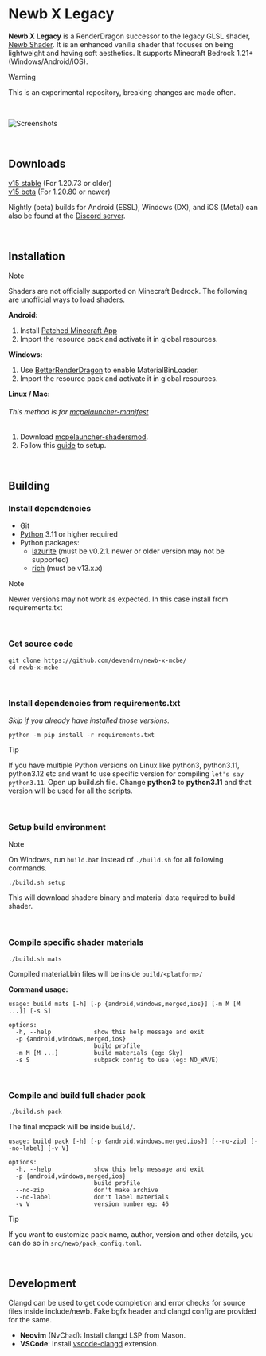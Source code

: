 # Newb X Legacy

**Newb X Legacy** is a RenderDragon successor to the legacy GLSL shader, [Newb Shader](https://github.com/devendrn/newb-shader-mcbe). It is an enhanced vanilla shader that focuses on being lightweight and having soft aesthetics. It supports Minecraft Bedrock 1.21+ (Windows/Android/iOS).

> [!WARNING]
> This is an experimental repository, breaking changes are made often.

<br>

![Screenshots](docs/screenshots.jpg "Newb X Legacy 15.47, MCBE 1.21.0")

<br>

## Downloads
[v15 stable](https://github.com/devendrn/newb-x-mcbe/releases/tag/v15) (For 1.20.73 or older)  
[v15 beta](https://github.com/devendrn/newb-x-mcbe/releases/tag/v15-dev) (For 1.20.80 or newer)

Nightly (beta) builds for Android (ESSL), Windows (DX), and iOS (Metal) can also be found at the [Discord server](https://discord.gg/newb-community-844591537430069279).

<br>

## Installation

> [!NOTE]
> Shaders are not officially supported on Minecraft Bedrock. The following are unofficial ways to load shaders.

**Android:**
1. Install [Patched Minecraft App](https://devendrn.github.io/renderdragon-shaders/shaders/installation/android#using-patch-app)
2. Import the resource pack and activate it in global resources.

**Windows:**
1. Use [BetterRenderDragon](https://github.com/ddf8196/BetterRenderDragon) to enable MaterialBinLoader.
2. Import the resource pack and activate it in global resources.

**Linux / Mac:**
<h6>This method is for <a href=https://mcpelauncher.readthedocs.io/en/latest/getting_started/index.html>mcpelauncher-manifest</a></h6>

1. Download [mcpelauncher-shadersmod](https://github.com/GameParrot/mcpelauncher-shadersmod/releases/latest).
2. Follow this [guide](https://faizul118.github.io/guides/shadersmodinstallation) to setup.

<br>

## Building

### Install dependencies
- [Git](https://git-scm.com/)
- [Python](https://www.python.org/) 3.11 or higher required
- Python packages:
  - [lazurite](https://veka0.github.io/lazurite/#installation) (must be v0.2.1. newer or older version may not be supported)
  - [rich](https://rich.readthedocs.io/en/stable/introduction.html#installation) (must be v13.x.x)
> [!NOTE]
> Newer versions may not work as expected. In this case install from requirements.txt

<br>

### Get source code
```
git clone https://github.com/devendrn/newb-x-mcbe/
cd newb-x-mcbe
```

<br>

### Install dependencies from requirements.txt
*Skip if you already have installed those versions.*
```
python -m pip install -r requirements.txt
```

> [!TIP]
> If you have multiple Python versions on Linux like python3, python3.11, python3.12 etc and want to use specific version for compiling `let's say python3.11`. Open up build.sh file. Change **python3** to **python3.11** and that version will be used for all the scripts.

<br>

### Setup build environment
> [!NOTE]
> On Windows, run `build.bat` instead of `./build.sh` for all following commands. 
```
./build.sh setup
```
This will download shaderc binary and material data required to build shader.

<br>

### Compile specific shader materials
```
./build.sh mats
```

Compiled material.bin files will be inside `build/<platform>/`


**Command usage:**
```
usage: build mats [-h] [-p {android,windows,merged,ios}] [-m M [M ...]] [-s S]

options:
  -h, --help            show this help message and exit
  -p {android,windows,merged,ios}
                        build profile
  -m M [M ...]          build materials (eg: Sky)
  -s S                  subpack config to use (eg: NO_WAVE)
```

<br>

### Compile and build full shader pack
```
./build.sh pack
```

The final mcpack will be inside `build/`.  
```
usage: build pack [-h] [-p {android,windows,merged,ios}] [--no-zip] [--no-label] [-v V]

options:
  -h, --help            show this help message and exit
  -p {android,windows,merged,ios}
                        build profile
  --no-zip              don't make archive
  --no-label            don't label materials
  -v V                  version number eg: 46
```

> [!TIP]
> If you want to customize pack name, author, version and other details, you can do so in `src/newb/pack_config.toml`.

<br>

## Development

Clangd can be used to get code completion and error checks for source files inside include/newb. Fake bgfx header and clangd config are provided for the same.
- **Neovim** (NvChad): Install clangd LSP from Mason.
- **VSCode**: Install [vscode-clangd](https://marketplace.visualstudio.com/items?itemName=llvm-vs-code-extensions.vscode-clangd) extension.
